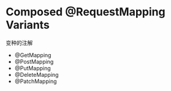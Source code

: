 # Composed @RequestMapping Variants

变种的注解

* @GetMapping
* @PostMapping
* @PutMapping
* @DeleteMapping
* @PatchMapping



